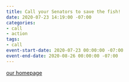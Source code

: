 ```yaml
---
title: Call your Senators to save the fish!
date: 2020-07-23 14:19:00 -07:00
categories:
- call
- action
tags:
- call
event-start-date: 2020-07-23 00:00:00 -07:00
event-end-date: 2020-08-26 00:00:00 -07:00
---
```


[our homepage](https://indivisibleberkeley.org)